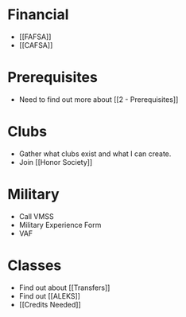 # Financial
- [[FAFSA]]
- [[CAFSA]]

# Prerequisites
- Need to find out more about [[2 - Prerequisites]]

# Clubs
- Gather what clubs exist and what I can create.
- Join [[Honor Society]]

# Military
- Call VMSS
- Military Experience Form
- VAF

# Classes
- Find out about [[Transfers]]
- Find out [[ALEKS]]
- [[Credits Needed]]